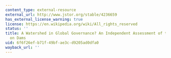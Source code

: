 ```yaml
---
content_type: external-resource
external_url: http://www.jstor.org/stable/4236659
has_external_license_warning: true
license: https://en.wikipedia.org/wiki/All_rights_reserved
status: ''
title: A Watershed in Global Governance? An Independent Assessment of the World Commission
  on Dams
uid: 6f6f26ef-b71f-49bf-ae3c-d9205ad0dfa0
wayback_url: ''
---
```

